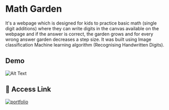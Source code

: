 
# Math Garden

It's a webpage which is designed for kids to practice basic math (single digit additions) where they can write digits in the canvas available on the webpage and if the answer is correct, the garden grows and for every wrong answer garden decreases a step size. It was built using Image classification Machine learning algorithm (Recognising Handwritten Digits). 


## Demo

![Alt Text](https://media.giphy.com/media/vNv2WRJ9OBR3lVuOZw/giphy.gif?cid=790b761149210c1f43c22e62af699e25cf6cb558e65b7eeb&rid=giphy.gif&ct=g)
## 🔗 Access Link
[![portfolio](https://img.shields.io/badge/CLICK_HERE-000?style=for-the-badge&logo=ko-fi&logoColor=white)](https://sandeepgande.github.io/MATH-GARDEN/index.html)


  
